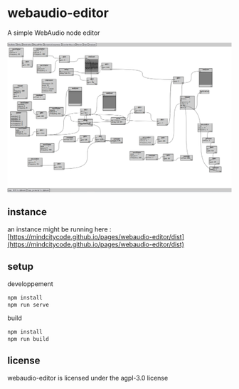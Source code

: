 # webaudio-editor

A simple WebAudio node editor

![a screenshot](/screenshot.png?raw=true "screenshot")

## instance

an instance might be running here : [https://mindcitycode.github.io/pages/webaudio-editor/dist](https://mindcitycode.github.io/pages/webaudio-editor/dist)

## setup

developpement

    npm install
    npm run serve

build

    npm install
    npm run build

## license

webaudio-editor is licensed under the agpl-3.0 license